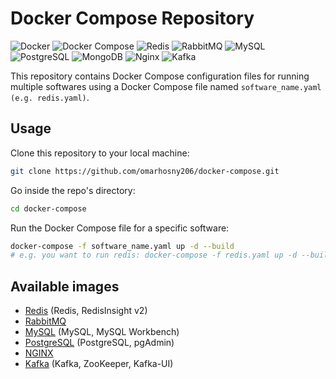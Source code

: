 # Docker Compose Repository

![Docker](https://img.shields.io/badge/docker-%230db7ed.svg?style=for-the-badge&logo=docker&logoColor=white)
![Docker Compose](https://img.shields.io/badge/docker%20Compose-%23E60DB7ED.svg?style=for-the-badge&logo=docker&logoColor=blue)
![Redis](https://img.shields.io/badge/redis-%23DD0031.svg?&style=for-the-badge&logo=redis&logoColor=white)
![RabbitMQ](https://img.shields.io/badge/rabbitmq-%23FF6600.svg?&style=for-the-badge&logo=rabbitmq&logoColor=white)
![MySQL](https://img.shields.io/badge/MySQL-005C84?style=for-the-badge&logo=mysql&logoColor=white)
![PostgreSQL](https://img.shields.io/badge/PostgreSQL-316192?style=for-the-badge&logo=postgresql&logoColor=white)
![MongoDB](https://img.shields.io/badge/MongoDB-4EA94B?style=for-the-badge&logo=mongodb&logoColor=white)
![Nginx](https://img.shields.io/badge/Nginx-000000?style=for-the-badge&logo=nginx&logoColor=green)
![Kafka](https://img.shields.io/badge/Apache_Kafka-231F20?style=for-the-badge&logo=apache-kafka&logoColor=white)

This repository contains Docker Compose configuration files for running multiple softwares using a Docker Compose file named `software_name.yaml (e.g. redis.yaml)`.

## Usage

Clone this repository to your local machine:
```bash
git clone https://github.com/omarhosny206/docker-compose.git
```

Go inside the repo's directory:
```bash
cd docker-compose
```

Run the Docker Compose file for a specific software:
```bash
docker-compose -f software_name.yaml up -d --build
# e.g. you want to run redis: docker-compose -f redis.yaml up -d --build
```

## Available images
- [Redis](./redis.yaml) (Redis, RedisInsight v2)
- [RabbitMQ](./rabbitmq.yaml)
- [MySQL](./mysql.yaml) (MySQL, MySQL Workbench)
- [PostgreSQL](./postgres.yaml) (PostgreSQL, pgAdmin)
- [NGINX ](./nginx.yaml)
- [Kafka](./kafka.yaml) (Kafka, ZooKeeper, Kafka-UI)
